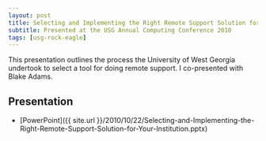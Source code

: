 ```yaml
---
layout: post
title: Selecting and Implementing the Right Remote Support Solution for Your Institution
subtitle: Presented at the USG Annual Computing Conference 2010
tags: [usg-rock-eagle]
---
```


This presentation outlines the process the University of West Georgia undertook
to select a tool for doing remote support. I co-presented with Blake Adams.

## Presentation

* [PowerPoint]({{ site.url }}/2010/10/22/Selecting-and-Implementing-the-Right-Remote-Support-Solution-for-Your-Institution.pptx)
